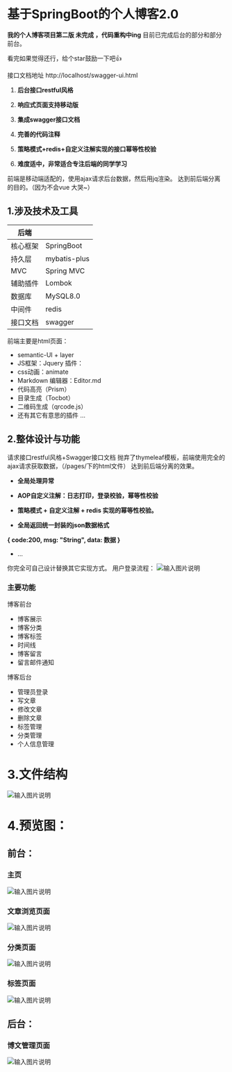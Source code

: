 #  基于SpringBoot的个人博客2.0
 **我的个人博客项目第二版 未完成 ，代码重构中ing** 
目前已完成后台的部分和部分前台。 

看完如果觉得还行，给个star鼓励一下吧👍

接口文档地址  http://localhost/swagger-ui.html

1.  **后台接口restful风格** 

2.  **响应式页面支持移动版** 
3.  **集成swagger接口文档** 
4.  **完善的代码注释** 
5.   **策略模式+redis+自定义注解实现的接口幂等性校验** 

6.  **难度适中，非常适合专注后端的同学学习** 

前端是移动端适配的，使用ajax请求后台数据，然后用jq渲染。
达到前后端分离的目的。（因为不会vue  大哭~）

## 1.涉及技术及工具

|  后端 |    |
|---|---|
|  核心框架 | SpringBoot  |
|  持久层 |  mybatis-plus |
|  MVC | Spring MVC  |
| 辅助插件  | Lombok  |
| 数据库  |  MySQL8.0 |
| 中间件  | redis  |
| 接口文档  | swagger  |

前端主要是html页面：
- semantic-UI + layer
- JS框架：Jquery
插件：
- css动画：animate     
- Markdown 编辑器：Editor.md
- 代码高亮（Prism）
- 目录生成（Tocbot）
- 二维码生成（qrcode.js）
- 还有其它有意思的插件 ...

## 2.整体设计与功能
请求接口restful风格+Swagger接口文档
抛弃了thymeleaf模板，前端使用完全的ajax请求获取数据，（/pages/下的html文件）
达到前后端分离的效果。

*  **全局处理异常** 
*  **AOP自定义注解：日志打印，登录校验，幂等性校验** 
*  **策略模式 + 自定义注解 + redis 实现的幂等性校验。** 

*  **全局返回统一封装的json数据格式** 

 **{
    code:200,
    msg: "String",
    data: 数据
}** 

* ...

你完全可自己设计替换其它实现方式。
用户登录流程：
![输入图片说明](assets/login.png)
### 主要功能

博客前台
- 博客展示
- 博客分类
- 博客标签
- 时间线
- 博客留言
- 留言邮件通知

博客后台
- 管理员登录
- 写文章
- 修改文章
- 删除文章
- 标签管理
- 分类管理
- 个人信息管理
# 3.文件结构
![输入图片说明](assets/%E6%96%87%E4%BB%B6%E7%BB%93%E6%9E%84.png)
# 4.预览图：
## 前台：
### 主页
![输入图片说明](assets/%E4%B8%BB%E9%A1%B5.png)
### 文章浏览页面
![输入图片说明](blogPage.png)
### 分类页面
![输入图片说明](assets/%E5%88%86%E7%B1%BB%E9%A1%B5.png)
### 标签页面
![输入图片说明](assets/tagsPage.png)

## 后台：
### 博文管理页面
![输入图片说明](assets/%E5%90%8E%E5%8F%B0%E6%96%87%E7%AB%A0%E7%AE%A1%E7%90%86.png)